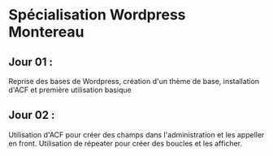 # Spécialisation Wordpress Montereau

## Jour 01 :
Reprise des bases de Wordpress, création d'un thème de base, installation d'ACF et première utilisation basique

## Jour 02 :
Utilisation d'ACF pour créer des champs dans l'administration et les appeller en front. Utilisation de répeater pour créer des boucles et les afficher.
